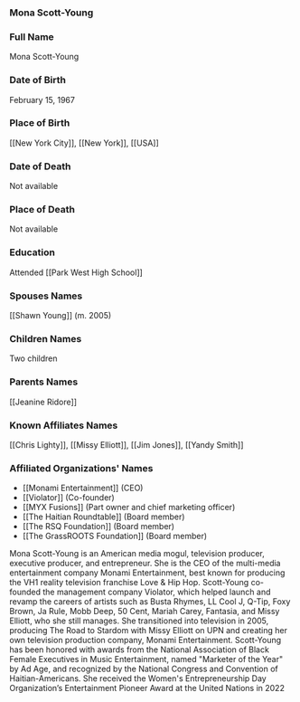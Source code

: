 ### Mona Scott-Young

### Full Name

Mona Scott-Young

### Date of Birth

February 15, 1967

### Place of Birth

[[New York City]], [[New York]], [[USA]]

### Date of Death

Not available

### Place of Death

Not available

### Education

Attended [[Park West High School]]

### Spouses Names

[[Shawn Young]] (m. 2005)

### Children Names

Two children

### Parents Names

[[Jeanine Ridore]]

### Known Affiliates Names

[[Chris Lighty]], [[Missy Elliott]], [[Jim Jones]], [[Yandy Smith]]

### Affiliated Organizations' Names

- [[Monami Entertainment]] (CEO)
- [[Violator]] (Co-founder)
- [[MYX Fusions]] (Part owner and chief marketing officer)
- [[The Haitian Roundtable]] (Board member)
- [[The RSQ Foundation]] (Board member)
- [[The GrassROOTS Foundation]] (Board member)

Mona Scott-Young is an American media mogul, television producer, executive producer, and entrepreneur. She is the CEO of the multi-media entertainment company Monami Entertainment, best known for producing the VH1 reality television franchise Love & Hip Hop. Scott-Young co-founded the management company Violator, which helped launch and revamp the careers of artists such as Busta Rhymes, LL Cool J, Q-Tip, Foxy Brown, Ja Rule, Mobb Deep, 50 Cent, Mariah Carey, Fantasia, and Missy Elliott, who she still manages. She transitioned into television in 2005, producing The Road to Stardom with Missy Elliott on UPN and creating her own television production company, Monami Entertainment. Scott-Young has been honored with awards from the National Association of Black Female Executives in Music Entertainment, named "Marketer of the Year" by Ad Age, and recognized by the National Congress and Convention of Haitian-Americans. She received the Women's Entrepreneurship Day Organization’s Entertainment Pioneer Award at the United Nations in 2022